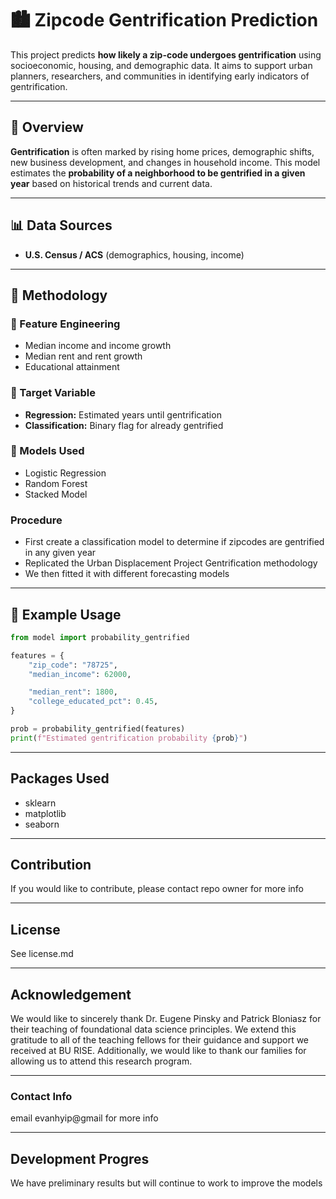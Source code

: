 # 🏙️ Zipcode Gentrification Prediction

This project predicts **how likely a zip-code undergoes gentrification** using socioeconomic, housing, and demographic data. It aims to support urban planners, researchers, and communities in identifying early indicators of gentrification.

---

## 📌 Overview

**Gentrification** is often marked by rising home prices, demographic shifts, new business development, and changes in household income. This model estimates the **probability of a neighborhood to be gentrified in a given year** based on historical trends and current data.

---

## 📊 Data Sources

- **U.S. Census / ACS** (demographics, housing, income)

---

## 🧠 Methodology

### 🔧 Feature Engineering
- Median income and income growth
- Median rent and rent growth
- Educational attainment

### 🎯 Target Variable
- **Regression:** Estimated years until gentrification
- **Classification:** Binary flag for already gentrified

### 🤖 Models Used
- Logistic Regression
- Random Forest
- Stacked Model

### Procedure
- First create a classification model to determine if zipcodes are gentrified in any given year
- Replicated the Urban Displacement Project Gentrification methodology
- We then fitted it with different forecasting models
---

## 🧪 Example Usage

```python
from model import probability_gentrified

features = {
    "zip_code": "78725",
    "median_income": 62000,

    "median_rent": 1800,
    "college_educated_pct": 0.45,
}

prob = probability_gentrified(features)
print(f"Estimated gentrification probability {prob}")
```
---

## Packages Used
- sklearn
- matplotlib
- seaborn

---

## Contribution
If you would like to contribute, please contact repo owner for more info

---

## License

See license.md

---

## Acknowledgement

We would like to sincerely thank Dr. Eugene Pinsky and Patrick Bloniasz for their teaching of foundational data science principles. We extend this gratitude to all of the teaching fellows for their guidance and support we received at BU RISE. Additionally, we would like to thank our families for allowing us to attend this research program.

---

### Contact Info
email evanhyip@gmail for more info

---

## Development Progres
We have preliminary results but will continue to work to improve the models


